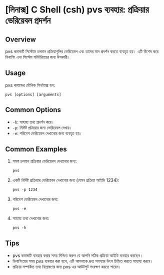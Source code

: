 # [লিনাক্স] C Shell (csh) pvs ব্যবহার: প্রক্রিয়ার ভেরিয়েবল প্রদর্শন

## Overview
pvs কমান্ডটি সিস্টেমে চলমান প্রক্রিয়াগুলির ভেরিয়েবল এবং তাদের মান প্রদর্শন করতে ব্যবহৃত হয়। এটি বিশেষ করে ডিবাগিং এবং সিস্টেম মনিটরিংয়ের জন্য উপকারী।

## Usage
pvs কমান্ডের মৌলিক সিনট্যাক্স হল:

```
pvs [options] [arguments]
```

## Common Options
- `-h`: সাহায্য তথ্য প্রদর্শন করে।
- `-p`: নির্দিষ্ট প্রক্রিয়ার জন্য ভেরিয়েবল দেখায়।
- `-e`: পরিবেশ ভেরিয়েবল দেখানোর জন্য ব্যবহৃত হয়।

## Common Examples
1. সমস্ত চলমান প্রক্রিয়ার ভেরিয়েবল দেখানোর জন্য:
   ```csh
   pvs
   ```

2. একটি নির্দিষ্ট প্রক্রিয়ার ভেরিয়েবল দেখানোর জন্য (যেমন প্রক্রিয়া আইডি 1234):
   ```csh
   pvs -p 1234
   ```

3. পরিবেশ ভেরিয়েবল দেখানোর জন্য:
   ```csh
   pvs -e
   ```

4. সাহায্য তথ্য দেখানোর জন্য:
   ```csh
   pvs -h
   ```

## Tips
- pvs কমান্ডটি ব্যবহার করার সময় নিশ্চিত করুন যে আপনি সঠিক প্রক্রিয়া আইডি ব্যবহার করছেন।
- ডিবাগিংয়ের সময় pvs ব্যবহার করা হলে, এটি আপনাকে দ্রুত সমস্যার উৎস চিহ্নিত করতে সাহায্য করবে।
- প্রক্রিয়া সম্পর্কিত তথ্য বিশ্লেষণের জন্য pvs এর আউটপুট সংরক্ষণ করতে পারেন।